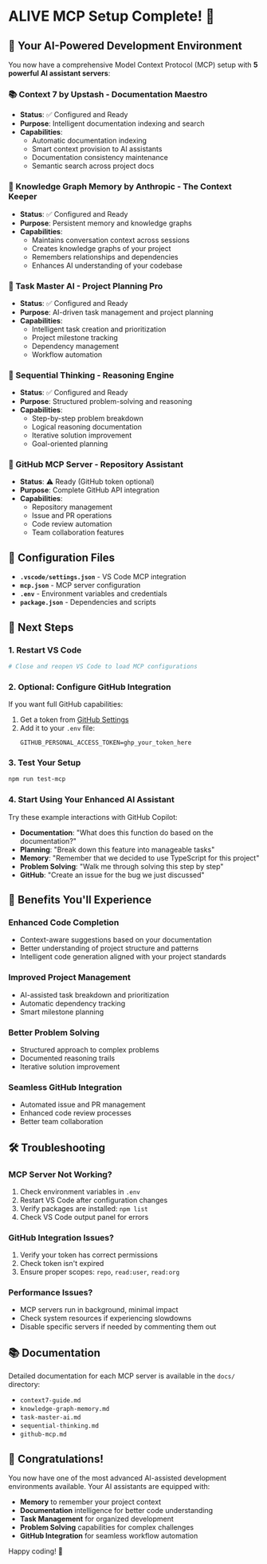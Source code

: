 # ALIVE MCP Setup Complete! 🎉

## 🚀 Your AI-Powered Development Environment

You now have a comprehensive Model Context Protocol (MCP) setup with **5 powerful AI assistant servers**:

### 📚 Context 7 by Upstash - Documentation Maestro
- **Status**: ✅ Configured and Ready
- **Purpose**: Intelligent documentation indexing and search
- **Capabilities**: 
  - Automatic documentation indexing
  - Smart context provision to AI assistants
  - Documentation consistency maintenance
  - Semantic search across project docs

### 🧠 Knowledge Graph Memory by Anthropic - The Context Keeper
- **Status**: ✅ Configured and Ready
- **Purpose**: Persistent memory and knowledge graphs
- **Capabilities**:
  - Maintains conversation context across sessions
  - Creates knowledge graphs of your project
  - Remembers relationships and dependencies
  - Enhances AI understanding of your codebase

### 🎯 Task Master AI - Project Planning Pro
- **Status**: ✅ Configured and Ready
- **Purpose**: AI-driven task management and project planning
- **Capabilities**:
  - Intelligent task creation and prioritization
  - Project milestone tracking
  - Dependency management
  - Workflow automation

### 🧮 Sequential Thinking - Reasoning Engine
- **Status**: ✅ Configured and Ready
- **Purpose**: Structured problem-solving and reasoning
- **Capabilities**:
  - Step-by-step problem breakdown
  - Logical reasoning documentation
  - Iterative solution improvement
  - Goal-oriented planning

### 🐙 GitHub MCP Server - Repository Assistant
- **Status**: ⚠️ Ready (GitHub token optional)
- **Purpose**: Complete GitHub API integration
- **Capabilities**:
  - Repository management
  - Issue and PR operations
  - Code review automation
  - Team collaboration features

## 🔧 Configuration Files

- **`.vscode/settings.json`** - VS Code MCP integration
- **`mcp.json`** - MCP server configuration
- **`.env`** - Environment variables and credentials
- **`package.json`** - Dependencies and scripts

## 📝 Next Steps

### 1. **Restart VS Code**
```bash
# Close and reopen VS Code to load MCP configurations
```

### 2. **Optional: Configure GitHub Integration**
If you want full GitHub capabilities:
1. Get a token from [GitHub Settings](https://github.com/settings/tokens)
2. Add it to your `.env` file:
   ```env
   GITHUB_PERSONAL_ACCESS_TOKEN=ghp_your_token_here
   ```

### 3. **Test Your Setup**
```bash
npm run test-mcp
```

### 4. **Start Using Your Enhanced AI Assistant**
Try these example interactions with GitHub Copilot:

- **Documentation**: "What does this function do based on the documentation?"
- **Planning**: "Break down this feature into manageable tasks"
- **Memory**: "Remember that we decided to use TypeScript for this project"
- **Problem Solving**: "Walk me through solving this step by step"
- **GitHub**: "Create an issue for the bug we just discussed"

## 🎯 Benefits You'll Experience

### Enhanced Code Completion
- Context-aware suggestions based on your documentation
- Better understanding of project structure and patterns
- Intelligent code generation aligned with your project standards

### Improved Project Management
- AI-assisted task breakdown and prioritization
- Automatic dependency tracking
- Smart milestone planning

### Better Problem Solving
- Structured approach to complex problems
- Documented reasoning trails
- Iterative solution improvement

### Seamless GitHub Integration
- Automated issue and PR management
- Enhanced code review processes
- Better team collaboration

## 🛠 Troubleshooting

### MCP Server Not Working?
1. Check environment variables in `.env`
2. Restart VS Code after configuration changes
3. Verify packages are installed: `npm list`
4. Check VS Code output panel for errors

### GitHub Integration Issues?
1. Verify your token has correct permissions
2. Check token isn't expired
3. Ensure proper scopes: `repo`, `read:user`, `read:org`

### Performance Issues?
- MCP servers run in background, minimal impact
- Check system resources if experiencing slowdowns
- Disable specific servers if needed by commenting them out

## 📚 Documentation

Detailed documentation for each MCP server is available in the `docs/` directory:
- `context7-guide.md`
- `knowledge-graph-memory.md`
- `task-master-ai.md`
- `sequential-thinking.md`
- `github-mcp.md`

## 🎉 Congratulations!

You now have one of the most advanced AI-assisted development environments available. Your AI assistants are equipped with:

- **Memory** to remember your project context
- **Documentation** intelligence for better code understanding
- **Task Management** for organized development
- **Problem Solving** capabilities for complex challenges
- **GitHub Integration** for seamless workflow automation

Happy coding! 🚀
